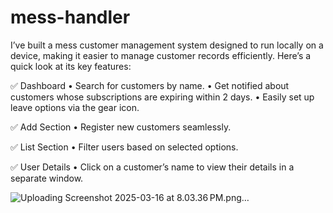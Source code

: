 # mess-handler
I’ve built a mess customer management system designed to run locally on a device, making it easier to manage customer records efficiently. Here’s a quick look at its key features:

✅ Dashboard
	•	Search for customers by name.
	•	Get notified about customers whose subscriptions are expiring within 2 days.
	•	Easily set up leave options via the gear icon.

✅ Add Section
	•	Register new customers seamlessly.

✅ List Section
	•	Filter users based on selected options.

✅ User Details
	•	Click on a customer’s name to view their details in a separate window.




 ![Uploading Screenshot 2025-03-16 at 8.03.36 PM.png…]()

